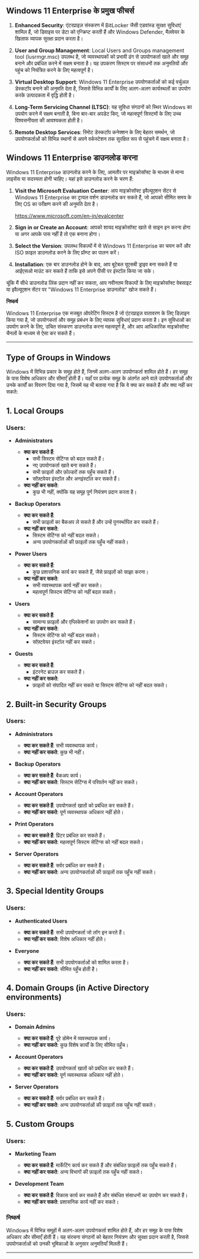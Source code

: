 ## Windows 11 Enterprise के प्रमुख फीचर्स

1. **Enhanced Security**: एंटरप्राइज़ संस्करण में BitLocker जैसी एडवांस्ड सुरक्षा सुविधाएं शामिल हैं, जो डिवाइस पर डेटा को एन्क्रिप्ट करती हैं और Windows Defender, मैलवेयर के खिलाफ व्यापक सुरक्षा प्रदान करता है।

2. **User and Group Management**: Local Users and Groups management tool (lusrmgr.msc) उपलब्ध है, जो व्यवस्थापकों को प्रभावी ढंग से उपयोगकर्ता खाते और समूह बनाने और प्रबंधित करने में सक्षम बनाता है। यह उपकरण सिस्टम पर संसाधनों तक अनुमतियों और पहुंच को नियंत्रित करने के लिए महत्वपूर्ण है।

3. **Virtual Desktop Support**: Windows 11 Enterprise उपयोगकर्ताओं को कई वर्चुअल डेस्कटॉप बनाने की अनुमति देता है, जिससे विभिन्न कार्यों के लिए अलग-अलग कार्यस्थलों का उपयोग करके उत्पादकता में वृद्धि होती है।

4. **Long-Term Servicing Channel (LTSC)**: यह सुविधा संगठनों को स्थिर Windows का उपयोग करने में सक्षम बनाती है, बिना बार-बार अपडेट किए, जो महत्वपूर्ण सिस्टमों के लिए उच्च विश्वसनीयता की आवश्यकता होती है।

5. **Remote Desktop Services**: रिमोट डेस्कटॉप कनेक्शन के लिए बेहतर समर्थन, जो उपयोगकर्ताओं को विभिन्न स्थानों से अपने वर्कस्टेशन तक सुरक्षित रूप से पहुंचने में सक्षम बनाता है।

## Windows 11 Enterprise डाउनलोड करना

Windows 11 Enterprise डाउनलोड करने के लिए, आमतौर पर माइक्रोसॉफ्ट के माध्यम से मान्य लाइसेंस या सदस्यता होनी चाहिए। यहां इसे डाउनलोड करने के चरण हैं:

1. **Visit the Microsoft Evaluation Center**: आप माइक्रोसॉफ्ट इवैल्यूएशन सेंटर से Windows 11 Enterprise का ट्रायल वर्शन डाउनलोड कर सकते हैं, जो आपको सीमित समय के लिए OS का परीक्षण करने की अनुमति देता है।

    https://www.microsoft.com/en-in/evalcenter

3. **Sign in or Create an Account**: आपको शायद माइक्रोसॉफ्ट खाते से साइन इन करना होगा या अगर आपके पास नहीं है तो एक बनाना होगा।

4. **Select the Version**: उपलब्ध विकल्पों में से Windows 11 Enterprise का चयन करें और ISO फ़ाइल डाउनलोड करने के लिए प्रॉम्प्ट का पालन करें।

5. **Installation**: एक बार डाउनलोड होने के बाद, आप बूटेबल यूएसबी ड्राइव बना सकते हैं या आईएसओ माउंट कर सकते हैं ताकि इसे अपने पीसी पर इंस्टॉल किया जा सके।

चूंकि मैं सीधे डाउनलोड लिंक प्रदान नहीं कर सकता, आप नवीनतम विकल्पों के लिए माइक्रोसॉफ्ट वेबसाइट या इवैल्यूएशन सेंटर पर "Windows 11 Enterprise डाउनलोड" खोज सकते हैं।

**निष्कर्ष**

Windows 11 Enterprise एक मजबूत ऑपरेटिंग सिस्टम है जो एंटरप्राइज़ वातावरण के लिए डिज़ाइन किया गया है, जो उपयोगकर्ता और समूह प्रबंधन के लिए व्यापक सुविधाएं प्रदान करता है। इन सुविधाओं का उपयोग करने के लिए, उचित संस्करण डाउनलोड करना महत्वपूर्ण है, और आप आधिकारिक माइक्रोसॉफ्ट चैनलों के माध्यम से ऐसा कर सकते हैं।

---

## Type of Groups in Windows ##

Windows में विभिन्न प्रकार के समूह होते हैं, जिनमें अलग-अलग उपयोगकर्ता शामिल होते हैं। हर समूह के पास विशेष अधिकार और सीमाएँ होती हैं। यहाँ पर प्रत्येक समूह के अंतर्गत आने वाले उपयोगकर्ताओं और उनके कार्यों का विवरण दिया गया है, जिसमें यह भी बताया गया है कि वे क्या कर सकते हैं और क्या नहीं कर सकते:

## 1. Local Groups
### Users:
- **Administrators**
  - **क्या कर सकते हैं**:
    - सभी सिस्टम सेटिंग्स को बदल सकते हैं।
    - नए उपयोगकर्ता खाते बना सकते हैं।
    - सभी फ़ाइलों और फ़ोल्डरों तक पहुँच सकते हैं।
    - सॉफ़्टवेयर इंस्टॉल और अनइंस्टॉल कर सकते हैं।
  - **क्या नहीं कर सकते**:
    - कुछ भी नहीं, क्योंकि यह समूह पूर्ण नियंत्रण प्रदान करता है।

- **Backup Operators**
  - **क्या कर सकते हैं**:
    - सभी फ़ाइलों का बैकअप ले सकते हैं और उन्हें पुनर्स्थापित कर सकते हैं।
  - **क्या नहीं कर सकते**:
    - सिस्टम सेटिंग्स को नहीं बदल सकते।
    - अन्य उपयोगकर्ताओं की फ़ाइलों तक पहुँच नहीं सकते।

- **Power Users**
  - **क्या कर सकते हैं**:
    - कुछ प्रशासनिक कार्य कर सकते हैं, जैसे फ़ाइलों को साझा करना।
  - **क्या नहीं कर सकते**:
    - सभी व्यवस्थापक कार्य नहीं कर सकते।
    - महत्वपूर्ण सिस्टम सेटिंग्स को नहीं बदल सकते।

- **Users**
  - **क्या कर सकते हैं**:
    - सामान्य फ़ाइलों और एप्लिकेशनों का उपयोग कर सकते हैं।
  - **क्या नहीं कर सकते**:
    - सिस्टम सेटिंग्स को नहीं बदल सकते।
    - सॉफ़्टवेयर इंस्टॉल नहीं कर सकते।

- **Guests**
  - **क्या कर सकते हैं**:
    - इंटरनेट ब्राउज़ कर सकते हैं।
  - **क्या नहीं कर सकते**:
    - फ़ाइलों को संपादित नहीं कर सकते या सिस्टम सेटिंग्स को नहीं बदल सकते।

## 2. Built-in Security Groups
### Users:
- **Administrators**
  - **क्या कर सकते हैं**: सभी व्यवस्थापक कार्य।
  - **क्या नहीं कर सकते**: कुछ भी नहीं।

- **Backup Operators**
  - **क्या कर सकते हैं**: बैकअप कार्य।
  - **क्या नहीं कर सकते**: सिस्टम सेटिंग्स में परिवर्तन नहीं कर सकते।

- **Account Operators**
  - **क्या कर सकते हैं**: उपयोगकर्ता खातों को प्रबंधित कर सकते हैं।
  - **क्या नहीं कर सकते**: पूर्ण व्यवस्थापक अधिकार नहीं होते।

- **Print Operators**
  - **क्या कर सकते हैं**: प्रिंटर प्रबंधित कर सकते हैं।
  - **क्या नहीं कर सकते**: महत्वपूर्ण सिस्टम सेटिंग्स को नहीं बदल सकते।

- **Server Operators**
  - **क्या कर सकते हैं**: सर्वर प्रबंधित कर सकते हैं।
  - **क्या नहीं कर सकते**: अन्य उपयोगकर्ताओं की फ़ाइलों तक पहुँच नहीं सकते।

## 3. Special Identity Groups
### Users:
- **Authenticated Users**
  - **क्या कर सकते हैं**: सभी उपयोगकर्ता जो लॉग इन करते हैं।
  - **क्या नहीं कर सकते**: विशेष अधिकार नहीं होते।

- **Everyone**
  - **क्या कर सकते हैं**: सभी उपयोगकर्ताओं को शामिल करता है।
  - **क्या नहीं कर सकते**: सीमित पहुँच होती है।

## 4. Domain Groups (in Active Directory environments)
### Users:
- **Domain Admins**
  - **क्या कर सकते हैं**: पूरे डोमेन में व्यवस्थापक कार्य।
  - **क्या नहीं कर सकते**: कुछ विशेष कार्यों के लिए सीमित पहुँच।

- **Account Operators**
  - **क्या कर सकते हैं**: उपयोगकर्ता खातों को प्रबंधित कर सकते हैं।
  - **क्या नहीं कर सकते**: पूर्ण व्यवस्थापक अधिकार नहीं होते।

- **Server Operators**
  - **क्या कर सकते हैं**: सर्वर प्रबंधित कर सकते हैं।
  - **क्या नहीं कर सकते**: अन्य उपयोगकर्ताओं की फ़ाइलों तक पहुँच नहीं सकते।

## 5. Custom Groups
### Users:
- **Marketing Team**
  - **क्या कर सकते हैं**: मार्केटिंग कार्य कर सकते हैं और संबंधित फ़ाइलों तक पहुँच सकते हैं।
  - **क्या नहीं कर सकते**: अन्य विभागों की फ़ाइलों तक पहुँच नहीं सकते।

- **Development Team**
  - **क्या कर सकते हैं**: विकास कार्य कर सकते हैं और संबंधित संसाधनों का उपयोग कर सकते हैं।
  - **क्या नहीं कर सकते**: प्रशासनिक कार्य नहीं कर सकते।

### निष्कर्ष

Windows में विभिन्न समूहों में अलग-अलग उपयोगकर्ता शामिल होते हैं, और हर समूह के पास विशेष अधिकार और सीमाएँ होती हैं। यह संरचना संगठनों 
को बेहतर नियंत्रण और सुरक्षा प्रदान करती है, जिससे उपयोगकर्ताओं को उनकी भूमिकाओं के अनुसार अनुमतियाँ मिलती हैं।

---
